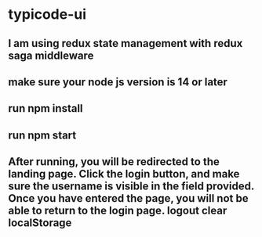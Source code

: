 # typicode-ui

## I am using redux state management with redux saga middleware

## make sure your node js version is 14 or later

## run npm install

## run npm start

## After running, you will be redirected to the landing page. Click the login button, and make sure the username is visible in the field provided. Once you have entered the page, you will not be able to return to the login page. logout clear localStorage
